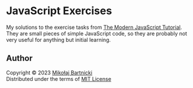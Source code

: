 # JavaScript Exercises

My solutions to the exercise tasks from [The Modern JavaScript
Tutorial][00].
They are small pieces of simple JavaScript code, so they are probably
not very useful for anything but initial learning.

## Author

Copyright &copy; 2023 [Mikołaj Bartnicki][98]<br>
Distributed under the terms of [MIT License][99]

[00]: https://javascript.info
[98]: mailto://mikolaj@bartnicki.org
[99]: https://github.com/mbrtnck/js-exercises/blob/main/LICENSE.txt
